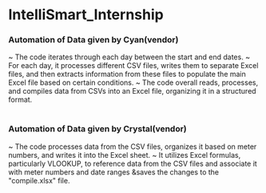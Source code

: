 # IntelliSmart_Internship

<h3>Automation of Data given by Cyan(vendor)</h3>
~ The code iterates through each day between the start and end dates.
~ For each day, it processes different CSV files, writes them to separate Excel files, and then extracts information from these files to     populate the main Excel file based on certain conditions.
~ The code overall reads, processes, and compiles data from CSVs into an Excel file, organizing it in a structured format.
<br>
<br>

<h3>Automation of Data given by Crystal(vendor)</h3>
~ The code processes data from the CSV files, organizes it based on meter numbers, and writes it into the Excel sheet.
~ It utilizes Excel formulas, particularly VLOOKUP, to reference data from the CSV files and associate it with meter numbers and date ranges &saves the changes to the "compile.xlsx" file.

